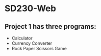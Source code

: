 # SD230-Web
 
## Project 1 has three programs:
- Calculator
- Currency Converter
- Rock Paper Scissors Game
